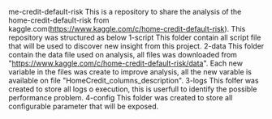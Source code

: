 
me-credit-default-risk
This is a repository to share the analysis of the home-credit-default-risk from kaggle.com(https://www.kaggle.com/c/home-credit-default-risk).
This repository was structured as below
1-script This folder contain all script file that will be used to discover new insight from this project.
2-data This folder contain the data file used on analysis, all files was downloaded from "https://www.kaggle.com/c/home-credit-default-risk/data". Each new variable in the files was create to improve analysis, all the new varable is available on file "HomeCredit_columns_description".
3-logs This folfer was created to store all logs o execution, this is userfull to identify the possible performance problem.
4-config This folder was created to store all configurable parameter that will be exposed.
